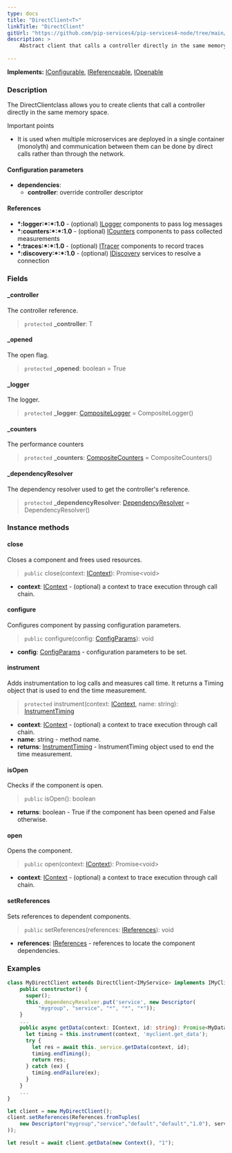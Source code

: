 ```yaml
---
type: docs
title: "DirectClient<T>"
linkTitle: "DirectClient"
gitUrl: "https://github.com/pip-services4/pip-services4-node/tree/main/pip-services4-http-node"
description: >
    Abstract client that calls a controller directly in the same memory space.
   
---
```


**Implements:** [IConfigurable](../../../components/config/iconfigurable), [IReferenceable](../../../components/refer/ireferenceable), [IOpenable](../../../components/run/iopenable)

### Description

The DirectClientclass allows you to create clients that call a controller directly in the same memory space.

Important points

-  It is used when multiple microservices are deployed in a single container (monolyth) and communication between them can be done by direct calls rather than through the network.

#### Configuration parameters

- **dependencies**:
    - **controller**: override controller descriptor

#### References

- **\*:logger:\*:\*:1.0** - (optional) [ILogger](../../../obesrvability/log/ilogger) components to pass log messages
- **\*:counters:\*:\*:1.0** - (optional) [ICounters](../../../obesrvability/count/icounters) components to pass collected measurements
- **\*:traces:\*:\*:1.0** - (optional) [ITracer](../../../obesrvability/trace/itracer) components to record traces
- **\*:discovery:\*:\*:1.0** - (optional) [IDiscovery](../../../config/connect/idiscovery) services to resolve a connection


### Fields

<span class="hide-title-link">

#### _controller
The controller reference.
> `protected` **_controller**: T

#### _opened
The open flag.
> `protected` **_opened**: boolean = True

#### _logger
The logger.
> `protected` **_logger**: [CompositeLogger](../../../observability/log/composite_logger) = CompositeLogger()

#### _counters
The performance counters
> `protected` **_counters**: [CompositeCounters](../../../observability/count/composite_counters) = CompositeCounters()

#### _dependencyResolver
The dependency resolver used to get the controller's reference.
> `protected` **_dependencyResolver**: [DependencyResolver](../../../components/refer/dependency_resolver) = DependencyResolver()

</span>



### Instance methods

#### close
Closes a component and frees used resources.

> `public` close(context: [IContext](../../../components/context/icontext)): Promise\<void\>

- **context**: [IContext](../../../components/context/icontext) - (optional) a context to trace execution through call chain.


#### configure
Configures component by passing configuration parameters.

> `public` configure(config: [ConfigParams](../../../components/config/config_params)): void

- **config**: [ConfigParams](../../../components/config/config_params) - configuration parameters to be set.


#### instrument
Adds instrumentation to log calls and measures call time.
It returns a Timing object that is used to end the time measurement.

> `protected` instrument(context: [IContext](../../../components/context/icontext), name: string): [InstrumentTiming](../../services/instrument_timing)

- **context**: [IContext](../../../components/context/icontext) - (optional) a context to trace execution through call chain.
- **name**: string - method name.
- **returns**: [InstrumentTiming](../../services/instrument_timing) - InstrumentTiming object used to end the time measurement.



#### isOpen
Checks if the component is open.

> `public` isOpen(): boolean

- **returns**: boolean - True if the component has been opened and False otherwise.


#### open
Opens the component.

> `public` open(context: [IContext](../../../components/context/icontext)): Promise\<void\>

- **context**: [IContext](../../../components/context/icontext) - (optional) a context to trace execution through call chain.


#### setReferences
Sets references to dependent components.

> `public` setReferences(references: [IReferences](../../../components/refer/ireferences)): void

- **references**: [IReferences](../../../components/refer/ireferences) - references to locate the component dependencies.

### Examples

```typescript
class MyDirectClient extends DirectClient<IMyService> implements IMyClient {
    public constructor() {
      super();
      this._dependencyResolver.put('service', new Descriptor(
          "mygroup", "service", "*", "*", "*"));
    }
    ...
    public async getData(context: IContext, id: string): Promise<MyData> {
      let timing = this.instrument(context, 'myclient.get_data');
      try {
        let res = await this._service.getData(context, id);
        timing.endTiming();
        return res;
      } catch (ex) {
        timing.endFailure(ex);
      }
    }
    ...
}

let client = new MyDirectClient();
client.setReferences(References.fromTuples(
    new Descriptor("mygroup","service","default","default","1.0"), service
));

let result = await client.getData(new Context(), "1");
```
